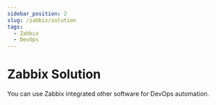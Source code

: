 ```yaml
---
sidebar_position: 2
slug: /zabbix/solution
tags:
  - Zabbix 
  - DevOps
---
```


# Zabbix Solution

You can use Zabbix integrated other software for DevOps automation.